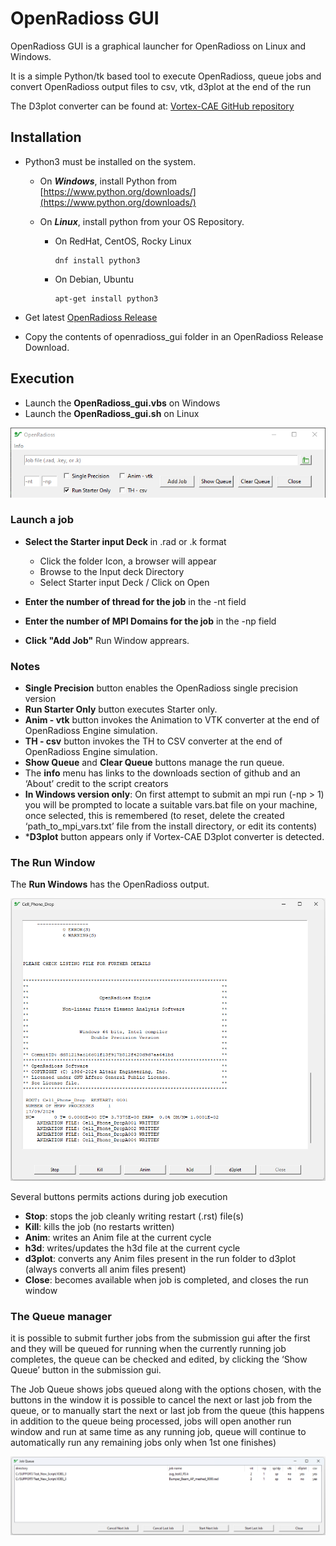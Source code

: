 # OpenRadioss GUI

OpenRadioss GUI is a graphical launcher for OpenRadioss on Linux and Windows.

It is a simple Python/tk based tool to execute OpenRadioss, queue jobs and convert OpenRadioss output files to csv, vtk, d3plot at the end of the run

The D3plot converter can be found at: [Vortex-CAE GitHub repository](https://github.com/Vortex-CAE/Vortex-Radioss)

## Installation

* Python3 must be installed on the system.

  * On ***Windows***, install Python from [https://www.python.org/downloads/](https://www.python.org/downloads/)
  * On ***Linux***, install python from your OS Repository.

    * On RedHat, CentOS, Rocky Linux

          dnf install python3

    * On Debian, Ubuntu

          apt-get install python3

* Get latest [OpenRadioss Release](https://github.com/OpenRadioss/OpenRadioss/releases)

* Copy the contents of openradioss_gui folder in an OpenRadioss Release Download.

## Execution

* Launch the **OpenRadioss_gui.vbs** on Windows
* Launch the **OpenRadioss_gui.sh** on Linux

![image](./icon/OpenRadioss_gui.png)

### Launch a job

* **Select the Starter input Deck** in .rad or .k format

  * Click the folder Icon, a browser will appear
  * Browse to the Input deck Directory
  * Select Starter input Deck / Click on Open

* **Enter the number of thread for the job** in the -nt field
* **Enter the number of MPI Domains for the job** in the -np field
* **Click "Add Job"** Run Window apprears.

### Notes

* **Single Precision**  button enables the OpenRadioss single precision version
* **Run Starter Only** button executes Starter only.
* **Anim - vtk** button invokes the Animation to VTK converter at the end of OpenRadioss Engine simulation.
* **TH - csv** button invokes the TH to CSV converter at the end of OpenRadioss Engine simulation.
* **Show Queue** and **Clear Queue** buttons manage the run queue.
* The **info** menu has links to the downloads section of github and an ‘About’ credit to the script creators
* **In Windows version only**: On first attempt to submit an mpi run (-np > 1) you will be prompted to locate a suitable vars.bat file on your machine, once selected, this is remembered (to reset, delete the created ‘path_to_mpi_vars.txt’ file from the install directory, or edit its contents)
* ***D3plot** button appears only if Vortex-CAE D3plot converter is detected.

### The Run Window

The **Run Windows** has the OpenRadioss output.

![image](./icon/job_window.png)

Several buttons permits actions during job execution

* **Stop**: stops the job cleanly writing restart (.rst) file(s)
* **Kill**: kills the job (no restarts written)
* **Anim**: writes an Anim file at the current cycle
* **h3d**: writes/updates the h3d file at the current cycle
* **d3plot**: converts any Anim files present in the run folder to d3plot (always converts all anim files present)
* **Close**: becomes available when job is completed, and closes the run window

### The Queue manager

it is possible to submit further jobs from the submission gui after the first and they will be queued for running when the currently running job completes, the queue can be checked and edited, by clicking the ‘Show Queue’ button in the submission gui.

The Job Queue shows jobs queued along with the options chosen, with the buttons in the window it is possible to cancel the next or last job from the queue, or to manually start the next or last job from the queue (this happens in addition to the queue being processed, jobs will open another run window and run at same time as any running job, queue will continue to automatically run any remaining jobs only when 1st one finishes)

![image](./icon/queue_window.png)
